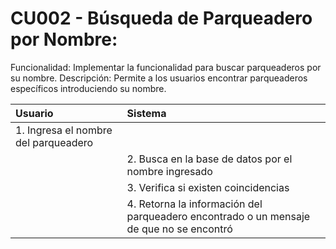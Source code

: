 # CU002 - Búsqueda de Parqueadero por Nombre:
Funcionalidad: Implementar la funcionalidad para buscar parqueaderos por su nombre.
Descripción: Permite a los usuarios encontrar parqueaderos específicos introduciendo su nombre.

| Usuario  | Sistema |
|:-------|:---------|
|1. Ingresa el nombre del parqueadero | |
| | 2. Busca en la base de datos por el nombre ingresado |
| | 3. Verifica si existen coincidencias |
| | 4. Retorna la información del parqueadero encontrado o un mensaje de que no se encontró
